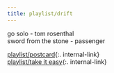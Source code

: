 ```yaml
---
title: playlist/drift
---
```


go solo - tom rosenthal  
sword from the stone - passenger 

[playlist/postcard](/postcard){:. internal-link}  
[playlist/take it easy](/easy){:. internal-link}
